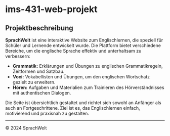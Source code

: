 # ims-431-web-projekt

## Projektbeschreibung

**SprachWelt** ist eine interaktive Website zum Englischlernen, die speziell für Schüler und Lernende entwickelt wurde. Die Plattform bietet verschiedene Bereiche, um die englische Sprache effektiv und unterhaltsam zu verbessern:

- **Grammatik:** Erklärungen und Übungen zu englischen Grammatikregeln, Zeitformen und Satzbau.
- **Voci:** Vokabellisten und Übungen, um den englischen Wortschatz gezielt zu erweitern.
- **Hören:** Aufgaben und Materialien zum Trainieren des Hörverständnisses mit authentischen Dialogen.

Die Seite ist übersichtlich gestaltet und richtet sich sowohl an Anfänger als auch an Fortgeschrittene. Ziel ist es, das Englischlernen einfach, motivierend und praxisnah zu gestalten.

---

© 2024 SprachWelt
